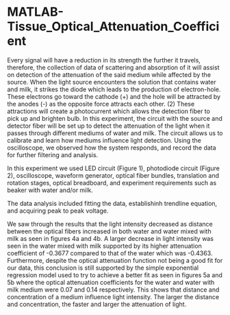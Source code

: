 # MATLAB-Tissue_Optical_Attenuation_Coefficient

Every signal will have a reduction in its strength the further it travels, therefore, the 
collection of data of scattering and absorption of it will assist on detection of the attenuation of the said medium while affected by the source. When the light source encounters the solution that contains water and milk, it strikes the diode which leads to the production of electron-hole. These electrons go toward the cathode (+) and the hole will be attracted by the anodes (-) as the opposite force attracts each other. (2) These attractions will create a photocurrent which allows the detection fiber to pick up and brighten bulb.
In this experiment, the circuit with the source and detector fiber will be set up to detect the attenuation of the light when it passes through different mediums of water and milk. The circuit allows us to calibrate and learn how mediums influence light detection. Using the oscilloscope, we observed how the system responds, and record the data for further filtering and analysis.

In this experiment we used LED circuit (Figure 1), photodiode circuit (Figure 2), oscilloscope, waveform generator, optical fiber bundles, translation and rotation stages, optical breadboard, and experiment requirements such as beaker with water and/or milk.

The data analysis included fitting the data, establishinh trendline equation, and acquiring peak to peak voltage.

We saw through the results that the light intensity decreased as distance 
between the optical fibers increased in both water and water mixed with milk as seen in figures 4a and 4b. A larger decrease in light intensity was seen in the water mixed with milk supported by its higher attenuation coefficient of -0.3677 compared to that of the water which was -0.4363. Furthermore, despite the optical attenuation function not being a good fit for our data, this conclusion is still supported by the simple exponential regression model used to try to achieve a better fit as seen in figures 5a and 5b where the optical attenuation coefficients for the water and water with milk medium were 0.07 and 0.14 respectively. This shows that distance and 
concentration of a medium influence light intensity. The larger the distance and concentration, the faster and larger the attenuation of light.
